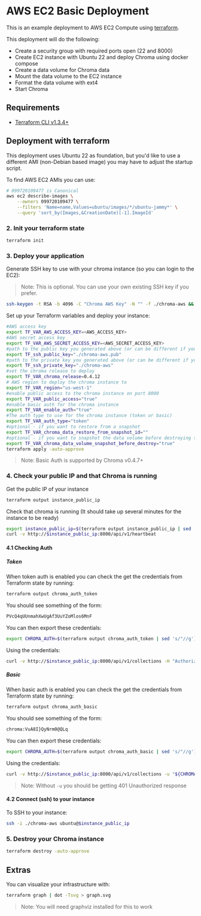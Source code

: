 # AWS EC2 Basic Deployment

This is an example deployment to AWS EC2 Compute using [terraform](https://www.terraform.io/).

This deployment will do the following:

- Create a security group with required ports open (22 and 8000)
- Create EC2 instance with Ubuntu 22 and deploy Chroma using docker compose
- Create a data volume for Chroma data
- Mount the data volume to the EC2 instance
- Format the data volume with ext4
- Start Chroma

## Requirements

- [Terraform CLI v1.3.4+](https://developer.hashicorp.com/terraform/tutorials/gcp-get-started/install-cli)

## Deployment with terraform

This deployment uses Ubuntu 22 as foundation, but you'd like to use a different AMI (non-Debian based image) you may have to adjust the startup script.

To find AWS EC2 AMIs you can use:

```bash
# 099720109477 is Canonical
aws ec2 describe-images \
    --owners 099720109477 \
    --filters 'Name=name,Values=ubuntu/images/*/ubuntu-jammy*' \
    --query 'sort_by(Images,&CreationDate)[-1].ImageId'
```

### 2. Init your terraform state
```bash
terraform init
```

### 3. Deploy your application

Generate SSH key to use with your chroma instance (so you can login to the EC2):

> Note: This is optional. You can use your own existing SSH key if you prefer.

```bash
ssh-keygen -t RSA -b 4096 -C "Chroma AWS Key" -N "" -f ./chroma-aws && chmod 400 ./chroma-aws
```

Set up your Terraform variables and deploy your instance:

```bash
#AWS access key
export TF_VAR_AWS_ACCESS_KEY=<AWS_ACCESS_KEY>
#AWS secret access key
export TF_VAR_AWS_SECRET_ACCESS_KEY=<AWS_SECRET_ACCESS_KEY>
#path to the public key you generated above (or can be different if you want to use your own key)
export TF_ssh_public_key="./chroma-aws.pub"
#path to the private key you generated above (or can be different if you want to use your own key) - used for formatting the Chroma data volume
export TF_ssh_private_key="./chroma-aws"
#set the chroma release to deploy
export TF_VAR_chroma_release=0.4.12
# AWS region to deploy the chroma instance to
export TF_VAR_region="us-west-1"
#enable public access to the chroma instance on port 8000
export TF_VAR_public_access="true"
#enable basic auth for the chroma instance
export TF_VAR_enable_auth="true"
#The auth type to use for the chroma instance (token or basic)
export TF_VAR_auth_type="token"
#optional - if you want to restore from a snapshot
export TF_VAR_chroma_data_restore_from_snapshot_id=""
#optional - if you want to snapshot the data volume before destroying the instance
export TF_VAR_chroma_data_volume_snapshot_before_destroy="true"
terraform apply -auto-approve
```
> Note: Basic Auth is supported by Chroma v0.4.7+

### 4. Check your public IP and that Chroma is running

Get the public IP of your instance

```bash
terraform output instance_public_ip
```

Check that chroma is running (It should take up several minutes for the instance to be ready)

```bash
export instance_public_ip=$(terraform output instance_public_ip | sed 's/"//g')
curl -v http://$instance_public_ip:8000/api/v1/heartbeat
```

#### 4.1 Checking Auth

##### Token
When token auth is enabled you can check the get the credentials from Terraform state by running:

```bash
terraform output chroma_auth_token
```

You should see something of the form:

```bash
PVcQ4qUUnmahXwUgAf3UuYZoMlos6MnF
```

You can then export these credentials:

```bash
export CHROMA_AUTH=$(terraform output chroma_auth_token | sed 's/"//g')
```

Using the credentials:

```bash
curl -v http://$instance_public_ip:8000/api/v1/collections -H "Authorization: Bearer ${CHROMA_AUTH}"
```

##### Basic
When basic auth is enabled you can check the get the credentials from Terraform state by running:

```bash
terraform output chroma_auth_basic
```

You should see something of the form:

```bash
chroma:VuA8I}QyNrm0@QLq
```

You can then export these credentials:

```bash
export CHROMA_AUTH=$(terraform output chroma_auth_basic | sed 's/"//g')
```

Using the credentials:

```bash
curl -v http://$instance_public_ip:8000/api/v1/collections -u "${CHROMA_AUTH}"
```

> Note: Without `-u` you should be getting 401 Unauthorized response

#### 4.2 Connect (ssh) to your instance


To SSH to your instance:

```bash
ssh -i ./chroma-aws ubuntu@$instance_public_ip
```

### 5. Destroy your Chroma instance
```bash
terraform destroy -auto-approve
```

## Extras

You can visualize your infrastructure with:

```bash
terraform graph | dot -Tsvg > graph.svg
```

>Note: You will need graphviz installed for this to work
